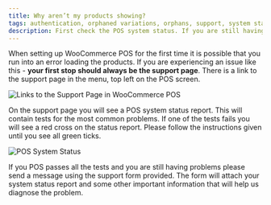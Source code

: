 ```yaml
---
title: Why aren’t my products showing?
tags: authentication, orphaned variations, orphans, support, system status
description: First check the POS system status. If you are still having problems send a message using the support form.
---
```


When setting up WooCommerce POS for the first time it is possible that you run into an error loading the products. If you are experiencing an issue like this - **your first stop should always be the support page**. There is a link to the support page in the menu, top left on the POS screen. 

![Links to the Support Page in WooCommerce POS](http://wcpos.com/wp-content/uploads/2014/07/support-screen.png "How to find the Support Page in WooCommerce POS")

On the support page you will see a POS system status report. This will contain tests for the most common problems. If one of the tests fails you will see a red cross on the status report. Please follow the instructions given until you see all green ticks. 

![POS System Status](http://wcpos.com/wp-content/uploads/2014/07/pos-system-status1-e1413765214614.png "POS System Status")

If you POS passes all the tests and you are still having problems please send a message using the support form provided. The form will attach your system status report and some other important information that will help us diagnose the problem.